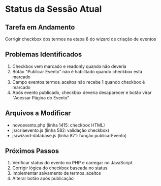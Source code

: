 # Status da Sessão Atual

## Tarefa em Andamento
Corrigir checkbox dos termos na etapa 8 do wizard de criação de eventos

## Problemas Identificados
1. Checkbox vem marcado e readonly quando não deveria
2. Botão "Publicar Evento" não é habilitado quando checkbox está marcado
3. Campo eventos.termos_aceitos não recebe 1 quando checkbox é marcado
4. Após evento publicado, checkbox deveria desaparecer e botão virar "Acessar Página do Evento"

## Arquivos a Modificar
- novoevento.php (linha 1415: checkbox HTML)
- js/criaevento.js (linha 582: validação checkbox)
- js/wizard-database.js (linha 871: função publicarEvento)

## Próximos Passos
1. Verificar status do evento no PHP e carregar no JavaScript
2. Corrigir lógica do checkbox baseada no status
3. Implementar salvamento de termos_aceitos
4. Alterar botão após publicação